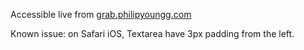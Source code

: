 Accessible live from [grab.philipyoungg.com](grab.philipyoungg.com)

Known issue: on Safari iOS, Textarea have 3px padding from the left.

